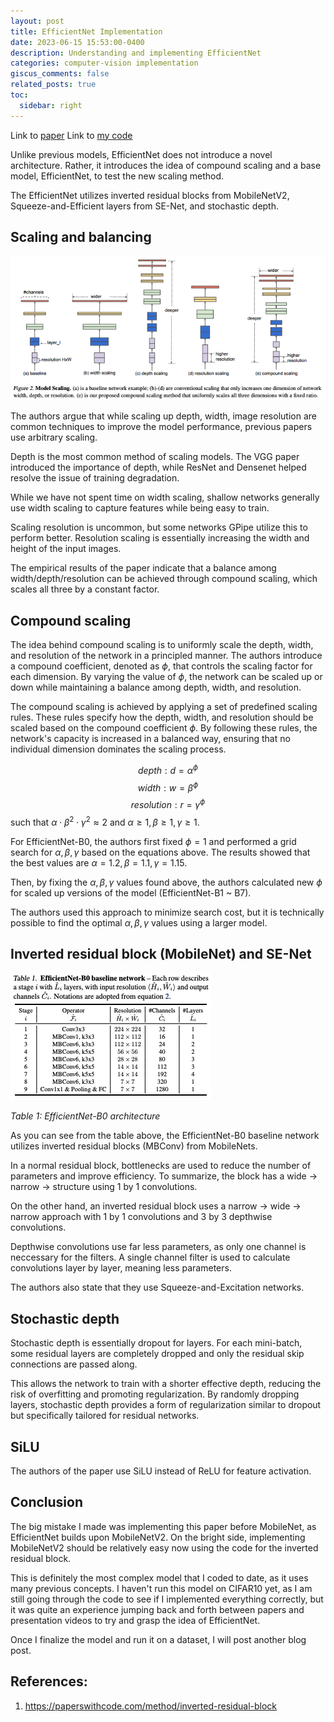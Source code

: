 ```yaml
---
layout: post
title: EfficientNet Implementation
date: 2023-06-15 15:53:00-0400
description: Understanding and implementing EfficientNet
categories: computer-vision implementation
giscus_comments: false
related_posts: true
toc:
  sidebar: right
---
```

Link to [paper](https://arxiv.org/abs/1905.11946)
Link to [my code](https://github.com/boosungkim/milestone-cnn-model-implementations)

Unlike previous models, EfficientNet does not introduce a novel architecture. Rather, it introduces the idea of compound scaling and a base model, EfficientNet, to test the new scaling method.

The EfficientNet utilizes inverted residual blocks from MobileNetV2, Squeeze-and-Efficient layers from SE-Net, and stochastic depth.

## Scaling and balancing
![image](/assets/img/blogs/2023-06-15-efficientnet-implementation/model-scaling.png)

The authors argue that while scaling up depth, width, image resolution are common techniques to improve the model performance, previous papers use arbitrary scaling.

Depth is the most common method of scaling models. The VGG paper introduced the importance of depth, while ResNet and Densenet helped resolve the issue of training degradation.

While we have not spent time on width scaling, shallow networks generally use width scaling to capture features while being easy to train.

Scaling resolution is uncommon, but some networks GPipe utilize this to perform better. Resolution scaling is essentially increasing the width and height of the input images.

The empirical results of the paper indicate that a balance among width/depth/resolution can be achieved through compound scaling, which scales all three by a constant factor.

## Compound scaling
The idea behind compound scaling is to uniformly scale the depth, width, and resolution of the network in a principled manner. The authors introduce a compound coefficient, denoted as $\phi$, that controls the scaling factor for each dimension. By varying the value of $\phi$, the network can be scaled up or down while maintaining a balance among depth, width, and resolution.

The compound scaling is achieved by applying a set of predefined scaling rules. These rules specify how the depth, width, and resolution should be scaled based on the compound coefficient $\phi$. By following these rules, the network's capacity is increased in a balanced way, ensuring that no individual dimension dominates the scaling process.

$$depth: d = \alpha^{\phi}$$
$$width: w = \beta^{\phi}$$
$$resolution: r = \gamma^{\phi}$$
such that $\alpha \cdot \beta^2 \cdot \gamma^2 \approx 2$ and $\alpha \geq 1, \beta \geq 1, \gamma \geq 1$.

For EfficientNet-B0, the authors first fixed $\phi = 1$ and performed a grid search for $\alpha, \beta, \gamma$ based on the equations above. The results showed that the best values are $\alpha = 1.2, \beta = 1.1, \gamma = 1.15$.

Then, by fixing the $\alpha, \beta, \gamma$ values found above, the authors calculated new $\phi$ for scaled up versions of the model (EfficientNet-B1 ~ B7).

The authors used this approach to minimize search cost, but it is technically possible to find the optimal $\alpha, \beta, \gamma$ values using a larger model.

## Inverted residual block (MobileNet) and SE-Net

![image](/assets/img/blogs/2023-06-15-efficientnet-implementation/efficientnet-b0.png)

*Table 1: EfficientNet-B0 architecture*

As you can see from the table above, the EfficientNet-B0 baseline network utilizes inverted residual blocks (MBConv) from MobileNets.

In a normal residual block, bottlenecks are used to reduce the number of parameters and improve efficiency. To summarize, the block has a wide -> narrow -> structure using 1 by 1 convolutions.

On the other hand, an inverted residual block uses a narrow -> wide -> narrow approach with 1 by 1 convolutions and 3 by 3 depthwise convolutions.

Depthwise convolutions use far less parameters, as only one channel is neccessary for the filters. A single channel filter is used to calculate convolutions layer by layer, meaning less parameters.

The authors also state that they use Squeeze-and-Excitation networks.

## Stochastic depth
Stochastic depth is essentially dropout for layers. For each mini-batch, some residual layers are completely dropped and only the residual skip connections are passed along. 

This allows the network to train with a shorter effective depth, reducing the risk of overfitting and promoting regularization. By randomly dropping layers, stochastic depth provides a form of regularization similar to dropout but specifically tailored for residual networks.

## SiLU
The authors of the paper use SiLU instead of ReLU for feature activation.

## Conclusion
The big mistake I made was implementing this paper before MobileNet, as EfficientNet builds upon MobileNetV2. On the bright side, implementing MobileNetV2 should be relatively easy now using the code for the inverted residual block.

This is definitely the most complex model that I coded to date, as it uses many previous concepts. I haven't run this model on CIFAR10 yet, as I am still going through the code to see if I implemented everything correctly, but it was quite an experience jumping back and forth between papers and presentation videos to try and grasp the idea of EfficientNet.

Once I finalize the model and run it on a dataset, I will post another blog post.

## References:
1. https://paperswithcode.com/method/inverted-residual-block